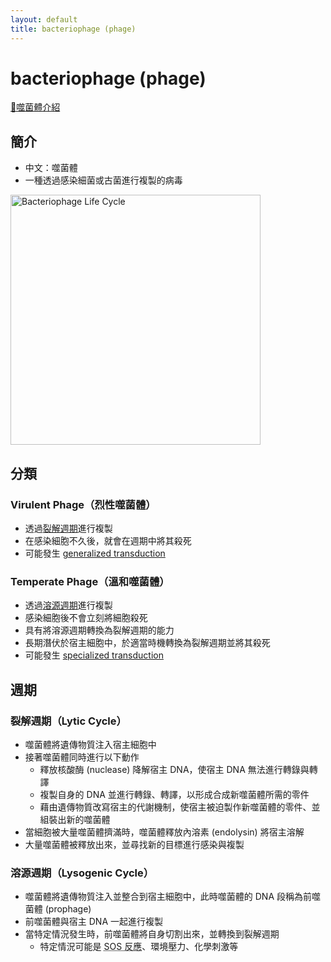 ```yaml
---
layout: default
title: bacteriophage (phage)
---
```


# bacteriophage (phage)

[🎥噬菌體介紹](https://www.youtube.com/watch?v=YI3tsmFsrOg)

## 簡介

- 中文：噬菌體
- 一種透過感染細菌或古菌進行複製的病毒

<img src="https://upload.wikimedia.org/wikipedia/commons/5/5a/Phage2.JPG" alt="Bacteriophage Life Cycle" style="height: 400px;" />

## 分類

### Virulent Phage（烈性噬菌體）

- 透過[裂解週期](#lytic-cycle)進行複製
- 在感染細胞不久後，就會在週期中將其殺死
- 可能發生 [generalized transduction](horizontal-gene-transfer#generalized-transduction)

### Temperate Phage（溫和噬菌體）

- 透過[溶源週期](#lysogenic-cycle)進行複製
- 感染細胞後不會立刻將細胞殺死
- 具有將溶源週期轉換為裂解週期的能力
- 長期潛伏於宿主細胞中，於適當時機轉換為裂解週期並將其殺死
- 可能發生 [specialized transduction](horizontal-gene-transfer#specialized-transduction)

## 週期

### <span id="lytic-cycle">裂解週期（Lytic Cycle）</span>

- 噬菌體將遺傳物質注入宿主細胞中
- 接著噬菌體同時進行以下動作
  - 釋放核酸酶 (nuclease) 降解宿主 DNA，使宿主 DNA 無法進行轉錄與轉譯
  - 複製自身的 DNA 並進行轉錄、轉譯，以形成合成新噬菌體所需的零件
  - 藉由遺傳物質改寫宿主的代謝機制，使宿主被迫製作新噬菌體的零件、並組裝出新的噬菌體
- 當細胞被大量噬菌體擠滿時，噬菌體釋放內溶素 (endolysin) 將宿主溶解
- 大量噬菌體被釋放出來，並尋找新的目標進行感染與複製

### <span id="lysogenic-cycle">溶源週期（Lysogenic Cycle）</span>

- 噬菌體將遺傳物質注入並整合到宿主細胞中，此時噬菌體的 DNA 段稱為前噬菌體 (prophage)
- 前噬菌體與宿主 DNA 一起進行複製
- 當特定情況發生時，前噬菌體將自身切割出來，並轉換到裂解週期
  - 特定情況可能是 <abbr title="細菌在 DNA 損傷時觸發的一種應急反應機制">SOS 反應</abbr>、環境壓力、化學刺激等
